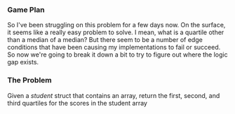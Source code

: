 ### Game Plan

So I've been struggling on this problem for a few days now. On the surface, it seems like a really easy problem to solve. I mean, what is a quartile other than a median of a median? But there seem to be a number of edge conditions that have been causing my implementations to fail or succeed. So now we're going to break it down a bit to try to figure out where the logic gap exists.

### The Problem

Given a _student_ struct that contains an array, return the first, second, and third quartiles for the scores in the student array
